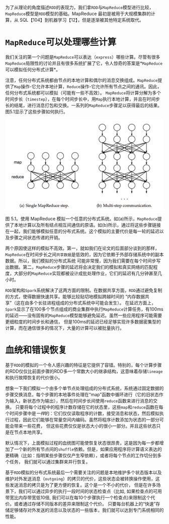 为了从理论的角度描述`RDD`的表现力，我们拿`RDD`与`MapReduce`模型进行比较，`MapReduce`模型是`RDD`模型的基础。MapReduce 最初是被用于大规模集群的计算，从 SQL【104】到机器学习【12】，但是逐渐被其他特定系统取代。

# `MapReduce`可以处理哪些计算

我们关注的第一个问题是`MapReduce`可以表达（`express`）哪些计算。尽管有很多`MapReduce`局限性的讨论并且有很多系统扩展了它，令人惊奇的答案是*`MapReduce`可以模拟任何分布式计算*。

注意，任何分布式系统都由节点的本地计算和偶尔的消息交换组成。`MapReduce`提供了`Map`操作-它允许本地计算，`Reduce`操作-它允许所有节点之间的通讯。因此，任何分布式系统都可以模拟（可能有一些不高效）。
`MapReduce`将计算分解为多个时间步长（`timestep`），在每个时间步长中，用`Map`执行本地计算，并且在时间步长的结尾，进行消息打包和交换。一系列的`MapReduce`步骤足以获得最后的结果。图5.1显示了这些步骤如何执行。

![5.1](../images/5.1.png "single MapReduce and Multi communication")

图 5.1。使用 MapReduce 模拟一个任意的分布式系统。如(a)所示，`MapReduce`提供了本地计算以及所有结点相互间通信的原语。如(b)所示，通过将这些步骤链接在一起，我们能够模拟任意的分布式系统。这个模拟的主要代价是每一轮的延迟以及步骤之间状态传递的开销。

两个原因使这样的模拟不高效。第一，就如我们在论文的后面部分谈到的那样，`MapReduce`在时间步长之间`共享数据`是低效的，因为它依赖于外部存储系统中的副本数据。所以，我们模拟的分布式系统
可能非常慢，因为我们需要在每个时间步写出数据。第二，`MapReduce`步骤的延迟将会决定我们的模拟和真实网络的匹配程度，大部分的`MapReduce`实现都被设计成批处理作业，它们的延迟有几分钟甚至几小时。

`RDD`架构和`Spark`系统解决了这两方面的限制。在数据共享方面，`RDD`通过避免复制的方式，使得数据快速共享。能够比较贴切地模拟跨越时间的 “内存数据共享”（这在由多个长驻进程组成的分布式系统中可能会发生）。
在延迟方面上，`Spark`显示了在100多个节点组成的商业集群中执行`MapReduce`计算任务，有100ms的延迟——没有固有的`MapReduce`模型能够避免延迟。虽然一些应用程序可能需要更细粒度的时间步长和通信，
但是100ms的延迟已经足够实现许多数据密集型的计算，而在通信很多的情况下，大量的计算可以被批量执行。

# 血统和错误恢复

基于`RDD`的模拟的一个令人感兴趣的特征是它提供了容错。特别的，每个计算步骤的RDD仅仅比前面步骤的RDD多一个常数大小的继承结构，这意味着存储`lineage`和执行故障恢复的代价很小。

想象一下我们模拟一个由多个单节点处理组成的分布式系统，系统通过固定数据的步骤交换消息，每个步骤的本地事件处理在“map”函数中循环进行（它的旧状态作为输入，新状态作为输出），然后在时间步长间使用`reduce`函数来进行消息的交换。
只要将每个过程中的程序计数存储在它的状态里，这些`map`和`reduce`函数在每个时间步骤中是*一样*的：它们仅仅读取程序的计数，接受消息和状态，然后模拟执行过程，因此它们能够在常量空间内编码。虽然将程序计数添加为状态的一部分可能会带来一些花费，
但这些花费仅仅是状态大小的很小一部分。并且这些状态只是在节点本地共享。

默认情况下，上面模拟过程的血统图可能使恢复状态很昂贵，这是因为每一步都增加了一个新的所有节点间的`shuffle`依赖。但是，如果应用程序将计算语义表达的更精确（比如：指明某些步骤仅仅产生窄依赖），或者将每个节点的工作切分到多个任务，
我们就可以通过集群来并行恢复。

基于`RDD`模拟的分布式系统最后一个需要关注的问题是本地维护多个状态版本以及维护对外发送消息（`outgoing`）的拷贝的代价，这些状态会被转换操作使用，这些发送消息的拷贝是为了更方便的恢复。这个是一个不小的代价，
但是在许多场景下，我们可以通过异步的执行一段时间的状态检查点（比如, 如果检查点的可用带宽比内存带宽低10倍, 我们可以在每10个步骤执行一个检查点)来限制这个代价。或者通过存储不同版本的差异来限制这个代价。
只要每台机器上的“快速”存储足够储存对外发送的消息以及状态的一些版本，我们就可以达到专门系统相同的性能。